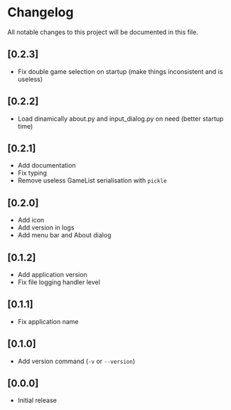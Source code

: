 # Changelog
All notable changes to this project will be documented in this file.

## [0.2.3]
- Fix double game selection on startup (make things inconsistent and is useless)

## [0.2.2]
- Load dinamically about.py and input_dialog.py on need (better startup time)

## [0.2.1]
- Add documentation
- Fix typing
- Remove useless GameList serialisation with `pickle`

## [0.2.0]
- Add icon
- Add version in logs
- Add menu bar and About dialog

## [0.1.2]
- Add application version
- Fix file logging handler level

## [0.1.1]
- Fix application name

## [0.1.0]
- Add version command (`-v` or `--version`)

## [0.0.0]
- Initial release
